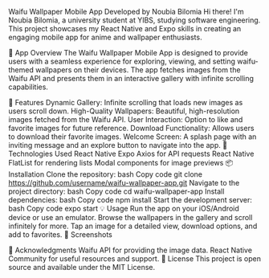 Waifu Wallpaper Mobile App
Developed by Noubia Bilomia
Hi there! I'm Noubia Bilomia, a university student at YIBS, studying software engineering. This project showcases my React Native and Expo skills in creating an engaging mobile app for anime and wallpaper enthusiasts.

📱 App Overview
The Waifu Wallpaper Mobile App is designed to provide users with a seamless experience for exploring, viewing, and setting waifu-themed wallpapers on their devices. The app fetches images from the Waifu API and presents them in an interactive gallery with infinite scrolling capabilities.

🌟 Features
Dynamic Gallery: Infinite scrolling that loads new images as users scroll down.
High-Quality Wallpapers: Beautiful, high-resolution images fetched from the Waifu API.
User Interaction: Option to like and favorite images for future reference.
Download Functionality: Allows users to download their favorite images.
Welcome Screen: A splash page with an inviting message and an explore button to navigate into the app.
🚀 Technologies Used
React Native
Expo
Axios for API requests
React Native FlatList for rendering lists
Modal components for image previews
📦 Installation
Clone the repository:
bash
Copy code
git clone https://github.com/username/waifu-wallpaper-app.git
Navigate to the project directory:
bash
Copy code
cd waifu-wallpaper-app
Install dependencies:
bash
Copy code
npm install
Start the development server:
bash
Copy code
expo start
💡 Usage
Run the app on your iOS/Android device or use an emulator.
Browse the wallpapers in the gallery and scroll infinitely for more.
Tap an image for a detailed view, download options, and add to favorites.
📸 Screenshots


👏 Acknowledgments
Waifu API for providing the image data.
React Native Community for useful resources and support.
📝 License
This project is open source and available under the MIT License.
